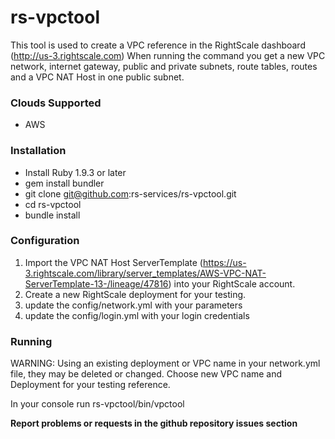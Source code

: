 rs-vpctool
==========

This tool is used to create a VPC reference in the RightScale dashboard (http://us-3.rightscale.com)  When running the command you get a new
VPC network, internet gateway, public and private subnets, route tables, routes and a VPC NAT Host in one public subnet.


### Clouds Supported
* AWS

### Installation
* Install Ruby 1.9.3 or later
* gem install bundler
* git clone git@github.com:rs-services/rs-vpctool.git
* cd rs-vpctool
* bundle install


### Configuration
1. Import the VPC NAT Host ServerTemplate (https://us-3.rightscale.com/library/server_templates/AWS-VPC-NAT-ServerTemplate-13-/lineage/47816) into your RightScale account.
2. Create a new RightScale deployment for your testing.    
3. update the config/network.yml with your parameters
4. update the config/login.yml with your login credentials

### Running
WARNING: Using an existing deployment or VPC name in your network.yml file,  they may be deleted or changed. 
Choose new VPC name and Deployment for your testing reference.

In your console run rs-vpctool/bin/vpctool


**Report problems or requests in the github repository issues section**


 




